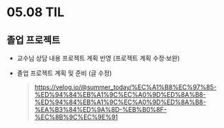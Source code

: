 <h1> 05.08 TIL </h1>

## 졸업 프로젝트

- 교수님 상담 내용 프로젝트 계획 반영 (프로젝트 계획 수정·보완)

- 졸업 프로젝트 계획 및 준비 (글 수정) 
   > https://velog.io/@summer_today/%EC%A1%B8%EC%97%85-%ED%94%84%EB%A1%9C%EC%A0%9D%ED%8A%B8-%ED%94%84%EB%A1%9C%EC%A0%9D%ED%8A%B8-%EA%B3%84%ED%9A%8D-%EB%B0%8F-%EC%8B%9C%EC%9E%91
